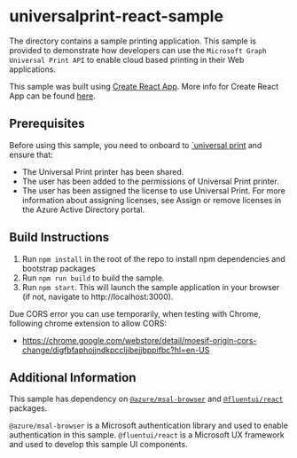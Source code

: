 # universalprint-react-sample

The directory contains a sample printing application. This sample is provided to demonstrate how developers can use the `Microsoft Graph Universal Print API` to enable cloud based printing in their Web applications.

This sample was built using [Create React App](https://github.com/facebook/create-react-app). More info for Create React App can be found [here](./CRA_README.md).

## Prerequisites
Before using this sample, you need to onboard to [`universal print](https://docs.microsoft.com/en-us/universal-print/) and ensure that:

- The Universal Print printer has been shared.
- The user has been added to the permissions of Universal Print printer.
- The user has been assigned the license to use Universal Print. For more information about assigning licenses, see Assign or remove licenses in the Azure Active Directory portal.
  
## Build Instructions
1. Run `npm install` in the root of the repo to install npm dependencies and bootstrap packages
2. Run `npm run build` to build the sample.
3. Run `npm start`. This will launch the sample application in your browser (if not, navigate to http://localhost:3000).

Due CORS error you can use temporarily, when testing with Chrome, following chrome extension to allow CORS:
- https://chrome.google.com/webstore/detail/moesif-origin-cors-change/digfbfaphojjndkpccljibejjbppifbc?hl=en-US

## Additional  Information
This sample has dependency on [`@azure/msal-browser`](https://github.com/AzureAD/microsoft-authentication-library-for-js/tree/dev/lib/msal-browser) and [`@fluentui/react`](https://github.com/microsoft/fluentui) packages. 

`@azure/msal-browser` is a Microsoft authentication library and used to enable authentication in this sample.
`@fluentui/react` is a Microsoft UX framework and used to develop this sample UI components. 
